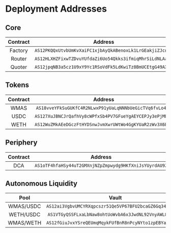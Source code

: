 # Deployment Addresses

## Core

| Contract |                   Address                    |
| :------: | :------------------------------------------: |
| Factory  | `AS12PKQQxUtvbUmKvXaiFC1xjbAyQkABenoxLk1LrGEakjiZJcneT` |
|  Router  | `AS12HLXHZFixwTZDvuYUfdaZi6Uo54Qkks3ifmiqMhrSiLdNLAaF4` |
|  Quoter  | `AS12jpqNB3a5cz1U9xY9Yc1RSoVdFk5LdKwiTz8BmUCEtgG49AXhj` |

## Tokens

| Contract |                   Address                    |
| :------: | :------------------------------------------: |
|   WMAS   | `AS18vveYFkSuGUKfC4R2NLwxP91yUaLqNNNbUeGicTVq6fvLo4VF` |
|   USDC   | `AS127XuJBNCJrQafhVy8cWPfxSb4PV7GFueYgAEYCEPJy3ePjMNb8` |
|   WETH   | `AS12WuZMkAEeDGczFtHYDSnwJvmXwrUWtWo4GgKYUaR2zWv3X6RHG` |

## Periphery

| Contract |                   Address                    |
| :------: | :------------------------------------------: |
| DCA  | `AS1oTF4hfaHSy44uT2GMXnjNZpZmpwydg9HKfXniJsYUyrdAU9Z` |

## Autonomous Liquidity

| Pool |                   Vault                    |                  Strategy                    |
| :------: | :------------------------------------------: | :------------------------------------------: |
| WMAS/USDC  | `AS12ai3VgbvUMCYRXqpcszr51Qe5VP67BFU2bcaGZ6Gq34SaFma2g` | `AS126QbSHZhQKtgW4S5Jh3XhCahWNp3KQgUCbrPDDwNHsXepxp31Z` |
| WETH/USDC  | `AS1VTGyQSSFLxaLbNaw8ohtUoWvbA6x3JwdNL92VnyAWL86RYvUG` | `AS1ENEcX8iS9VcBh97Jf5ZFFfG4ijPZJmjndAWxbFiCCsH2VVs92` |
| WMAS/WETH  | `AS12fGiuJvxYSreQEUmqMqykFUfBnR8nPcyNYto1zpEBYaWEWL1Gs` | `AS12YpQwrHXeWPDfWK3nJrC4ojZxk52fUAVxpKqxCy6c559jccXLd` |